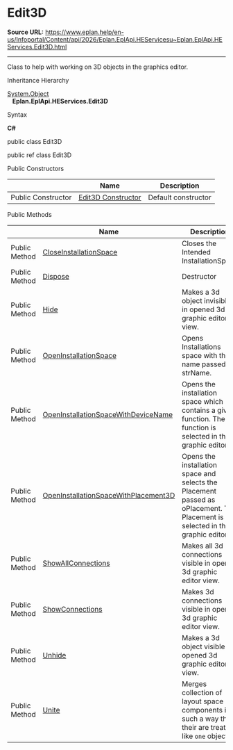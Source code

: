 # Edit3D

**Source URL:** https://www.eplan.help/en-us/Infoportal/Content/api/2026/Eplan.EplApi.HEServicesu~Eplan.EplApi.HEServices.Edit3D.html

---

Class to help with working on 3D objects in the graphics editor.

Inheritance Hierarchy

[System.Object](#)  
   **Eplan.EplApi.HEServices.Edit3D**

Syntax

**C#**



public class Edit3D

public ref class Edit3D

Public Constructors

|  | Name | Description |
| --- | --- | --- |
| Public Constructor | [Edit3D Constructor](Eplan.EplApi.HEServicesu~Eplan.EplApi.HEServices.Edit3D~_ctor.html) | Default constructor |



Public Methods

|  | Name | Description |
| --- | --- | --- |
| Public Method | [CloseInstallationSpace](Eplan.EplApi.HEServicesu~Eplan.EplApi.HEServices.Edit3D~CloseInstallationSpace.html) | Closes the Intended InstallationSpace |
| Public Method | [Dispose](Eplan.EplApi.HEServicesu~Eplan.EplApi.HEServices.Edit3D~Dispose().html) | Destructor |
| Public Method | [Hide](Eplan.EplApi.HEServicesu~Eplan.EplApi.HEServices.Edit3D~Hide.html) | Makes a 3d object invisible in opened 3d graphic editor view. |
| Public Method | [OpenInstallationSpace](Eplan.EplApi.HEServicesu~Eplan.EplApi.HEServices.Edit3D~OpenInstallationSpace.html) | Opens Installations space with the name passed to strName. |
| Public Method | [OpenInstallationSpaceWithDeviceName](Eplan.EplApi.HEServicesu~Eplan.EplApi.HEServices.Edit3D~OpenInstallationSpaceWithDeviceName.html) | Opens the installation space which contains a given function. The function is selected in the graphic editor. |
| Public Method | [OpenInstallationSpaceWithPlacement3D](Eplan.EplApi.HEServicesu~Eplan.EplApi.HEServices.Edit3D~OpenInstallationSpaceWithPlacement3D.html) | Opens the installation space and selects the Placement passed as oPlacement. The Placement is selected in the graphic editor. |
| Public Method | [ShowAllConnections](Eplan.EplApi.HEServicesu~Eplan.EplApi.HEServices.Edit3D~ShowAllConnections.html) | Makes all 3d connections visible in opened 3d graphic editor view. |
| Public Method | [ShowConnections](Eplan.EplApi.HEServicesu~Eplan.EplApi.HEServices.Edit3D~ShowConnections.html) | Makes 3d connections visible in opened 3d graphic editor view. |
| Public Method | [Unhide](Eplan.EplApi.HEServicesu~Eplan.EplApi.HEServices.Edit3D~Unhide.html) | Makes a 3d object visible in opened 3d graphic editor view. |
| Public Method | [Unite](Eplan.EplApi.HEServicesu~Eplan.EplApi.HEServices.Edit3D~Unite.html) | Merges collection of layout space components in such a way that their are treated like `one` object. |


